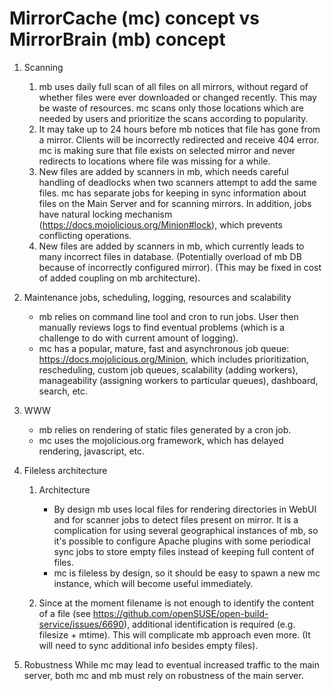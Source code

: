 # MirrorCache (mc) concept vs MirrorBrain (mb) concept

1. Scanning
   1. mb uses daily full scan of all files on all mirrors, without regard of whether files were ever downloaded or changed recently. This may be waste of resources.
mc scans only those locations which are needed by users and prioritize the scans according to popularity.
   1. It may take up to 24 hours before mb notices that file has gone from a mirror. Clients will be incorrectly redirected and receive 404 error.
mc is making sure that file exists on selected mirror and never redirects to locations where file was missing for a while.
   1. New files are added by scanners in mb, which needs careful handling of deadlocks when two scanners attempt to add the same files.
mc has separate jobs for keeping in sync information about files on the Main Server and for scanning mirrors. In addition, jobs have natural locking mechanism (https://docs.mojolicious.org/Minion#lock), which prevents conflicting operations.
   1. New files are added by scanners in mb, which currently leads to many incorrect files in database. (Potentially overload of mb DB because of incorrectly configured mirror).
(This may be fixed in cost of added coupling on mb architecture).

1. Maintenance jobs, scheduling, logging, resources and scalability
   * mb relies on command line tool and cron to run jobs. User then manually reviews logs to find eventual problems (which is a challenge to do with current amount of logging).
   * mc has a popular, mature, fast and asynchronous job queue: https://docs.mojolicious.org/Minion, which includes prioritization, rescheduling, custom job queues, scalability (adding workers), manageability (assigning workers to particular queues), dashboard, search, etc.

1. WWW
   * mb relies on rendering of static files generated by a cron job.
   * mc uses the mojolicious.org framework, which has delayed rendering, javascript, etc.

1. Fileless architecture 
   1. Architecture
      * By design mb uses local files for rendering directories in WebUI and for scanner jobs to detect files present on mirror.
It is a complication for using several geographical instances of mb, so it's possible to configure Apache plugins with some periodical sync jobs to store empty files instead of keeping full content of files. 
      * mc is fileless by design, so it should be easy to spawn a new mc instance, which will become useful immediately.

   1. Since at the moment filename is not enough to identify the content of a file (see https://github.com/openSUSE/open-build-service/issues/6690), additional identification is required (e.g. filesize + mtime). This will complicate mb approach even more. (It will need to sync additional info besides empty files).

1. Robustness
While mc may lead to eventual increased traffic to the main server, both mc and mb must rely on robustness of the main server.
